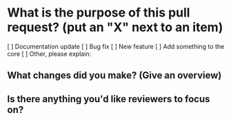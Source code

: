 <!--
    Thank you for contributing!
-->

# What is the purpose of this pull request? (put an "X" next to an item)

[ ] Documentation update
[ ] Bug fix
[ ] New feature
[ ] Add something to the core
[ ] Other, please explain:

<!--
    If this pull request is addressing an issue, please paste a link to the issue here.
-->

<!--
    Please ensure your pull request is ready:

    - Include tests for this change
    - Update documentation for this change
-->

## What changes did you make? (Give an overview)

## Is there anything you'd like reviewers to focus on?
